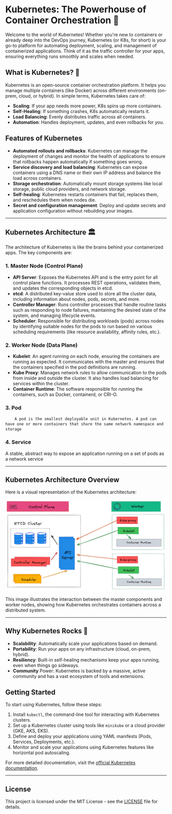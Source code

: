 # Kubernetes: The Powerhouse of Container Orchestration 🚢

Welcome to the world of Kubernetes! Whether you're new to containers or already deep into the DevOps journey, Kubernetes (or K8s, for short) is your go-to platform for automating deployment, scaling, and management of containerized applications. Think of it as the traffic controller for your apps, ensuring everything runs smoothly and scales when needed.

## What is Kubernetes? 🤔

Kubernetes is an open-source container orchestration platform. It helps you manage multiple containers (like Docker) across different environments (on-prem, cloud, or hybrid). In simple terms, Kubernetes takes care of:

- **Scaling**: If your app needs more power, K8s spins up more containers.
- **Self-Healing**: If something crashes, K8s automatically restarts it.
- **Load Balancing**: Evenly distributes traffic across all containers.
- **Automation**: Handles deployment, updates, and even rollbacks for you.

## Features of Kubernetes

- **Automated rollouts and rollbacks**: Kubernetes can manage the deployment of changes and monitor the health of applications to ensure that rollbacks happen automatically if something goes wrong.
- **Service discovery and load balancing**: Kubernetes can expose containers using a DNS name or their own IP address and balance the load across containers.
- **Storage orchestration**: Automatically mount storage systems like local storage, public cloud providers, and network storage.
- **Self-healing**: Kubernetes restarts containers that fail, replaces them, and reschedules them when nodes die.
- **Secret and configuration management**: Deploy and update secrets and application configuration without rebuilding your images.

---

## Kubernetes Architecture 🏛️

The architecture of Kubernetes is like the brains behind your containerized apps. The key components are:

### 1. **Master Node (Control Plane)**

- **API Server**: Exposes the Kubernetes API and is the entry point for all control plane functions. It processes REST operations, validates them, and updates the corresponding objects in etcd.
- **etcd**: A distributed key-value store used to store all the cluster data, including information about nodes, pods, secrets, and more.
- **Controller Manager**: Runs controller processes that handle routine tasks such as responding to node failures, maintaining the desired state of the system, and managing lifecycle events.
- **Scheduler**: Responsible for distributing workloads (pods) across nodes by identifying suitable nodes for the pods to run based on various scheduling requirements (like resource availability, affinity rules, etc.).

### 2. **Worker Node (Data Plane)**

- **Kubelet**: An agent running on each node, ensuring the containers are running as expected. It communicates with the master and ensures that the containers specified in the pod definitions are running.
- **Kube Proxy**: Manages network rules to allow communication to the pods from inside and outside the cluster. It also handles load balancing for services within the cluster.
- **Container Runtime**: The software responsible for running the containers, such as Docker, containerd, or CRI-O.

### 3. **Pod**

        A pod is the smallest deployable unit in Kubernetes. A pod can have one or more containers that share the same network namespace and storage

### 4. **Service**

 A stable, abstract way to expose an application running on a set of pods as a network service

---

## Kubernetes Architecture Overview

Here is a visual representation of the Kubernetes architecture:

![Kubernetes Architecture](Architecture1.png)

This image illustrates the interaction between the master components and worker nodes, showing how Kubernetes orchestrates containers across a distributed system.

---

## Why Kubernetes Rocks 🎸

- **Scalability**: Automatically scale your applications based on demand.
- **Portability**: Run your apps on any infrastructure (cloud, on-prem, hybrid).
- **Resiliency**: Built-in self-healing mechanisms keep your apps running, even when things go sideways.
- **Community** Power: Kubernetes is backed by a massive, active community and has a vast ecosystem of tools and extensions.

## Getting Started

To start using Kubernetes, follow these steps:

1. Install `kubectl`, the command-line tool for interacting with Kubernetes clusters.
2. Set up a Kubernetes cluster using tools like `minikube` or a cloud provider (GKE, AKS, EKS).
3. Define and deploy your applications using YAML manifests (Pods, Services, Deployments, etc.).
4. Monitor and scale your applications using Kubernetes features like horizontal pod autoscaling.

For more detailed documentation, visit the [official Kubernetes documentation](https://kubernetes.io/docs/).

---

## License

This project is licensed under the MIT License - see the [LICENSE](LICENSE) file for details.
